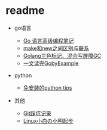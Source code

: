 # readme

* go语言

  * [Go 语言高级编程笔记](/docs/go语言/go语言高级编程note.md)
  * [make和new之间区别与联系](/docs/go语言/【面试】go语言中make和new的区别.md)
  * [Golang三色标记、混合写屏障GC](/docs/go语言/【面试】简述GO语言的GC.md)
  * [一文读完GobyExample](/docs/go语言/一文读完GobyExample.md)
* python

  * [免安装的python tips](/docs/python/2021-09-03-Embed-Python-Note.md)
* 其他

  * [Git踩坑记录](/docs/其他/git命令及踩坑简单记录.md)
  * [Linux小白の小明起步](/docs/其他/Linux小白の小明起步.md)

